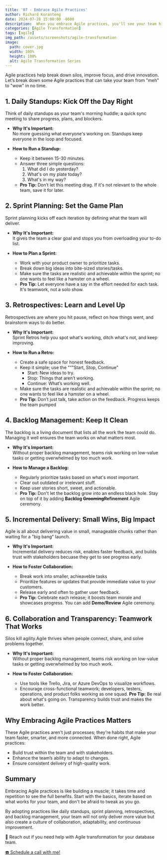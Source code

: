 ```yaml
---
title: '07 - Embrace Agile Practices'
author: Richard Koranteng
date: 2024-07-28 15:00:00 -0600
description:  When you embrace Agile practices, you'll see your team hit new levels of productivity, creativity, and impact.
categories: [Agile Transformation]
tags: [agile]
img_path: /assets/screenshots/agile-transformation
image:
  path: cover.jpg
  width: 100%
  height: 100%
  alt: Agile Transformation Series
---
```


Agile practices help break down silos, improve focus, and drive innovation. Let’s break down some Agile practices that can take your team from "meh" to "wow" in no time.

## 1. Daily Standups: Kick Off the Day Right
Think of daily standups as your team's morning huddle; a quick sync meeting to share progress, plans, and blockers.

* **Why It's Important:**<br/>
No more guessing what everyone's working on. Standups keep everyone in the loop and focused.

* **How to Run a Standup:**
  * Keep it between 15-30 minutes.
  * Answer three simple questions:
    1. What did I do yesterday?
    2. What's on my plate today?
    3. What's in my way?
  * **Pro Tip:** Don’t let this meeting drag. If it's not relevant to the whole team, save it for later.

## 2. Sprint Planning: Set the Game Plan
Sprint planning kicks off each iteration by defining what the team will deliver.

* **Why It's Important:**<br/>
It gives the team a clear goal and stops you from overloading your to-do list.

* **How to Plan a Sprint:**
  * Work with your product owner to prioritize tasks.
  * Break down big ideas into bite-sized stories/tasks.
  * Make sure the tasks are realistic and achievable within the sprint; no one wants to feel like a hamster on a wheel.
  * **Pro Tip:** Let everyone have a say in the effort needed for each task. It's teamwork, not a solo show.

## 3. Retrospectives: Learn and Level Up
Retrospectives are where you hit pause, reflect on how things went, and brainstorm ways to do better.

* **Why It's Important:**<br/>
Sprint Retros help you spot what's working, ditch what's not, and keep improving.

* **How to Run a Retro:**
  * Create a safe space for honest feedback.
  * Keep it simple; use the "“"Start, Stop, Continue" 
    * Start: New ideas to try.
    * Stop: Things that aren’t working.
    * Continue: What’s working well.
  * Make sure the tasks are realistic and achievable within the sprint; no one wants to feel like a hamster on a wheel.
  * **Pro Tip:** Don’t just talk, take action on the feedback. Progress keeps the team pumped

## 4. Backlog Management: Keep It Clean
The backlog is a living document that lists all the work the team could do. Managing it well ensures the team works on what matters most.

* **Why It's Important:**<br/>
Without proper backlog management, teams risk working on low-value tasks or getting overwhelmed by too much work.

* **How to Manage a Backlog:**
  * Regularly prioritize tasks based on what's most important.
  * Clear out outdated or irrelevant stuff.
  * Keep user stories short, sweet, and actionable.
  * **Pro Tip:** Don't let the backlog grow into an endless black hole. Stay on top of it by adding **Backlog ~~Grooming~~Refinement** Agile ceremony.

## 5. Incremental Delivery: Small Wins, Big Impact
Agile is all about delivering value in small, manageable chunks rather than waiting for a "big bang" launch.

* **Why It's Important:**<br/>
Incremental delivery reduces risk, enables faster feedback, and builds trust with stakeholders becuase they get to see progress early.

* **How to Foster Collaboration:**
  * Break work into smaller, achieaveble tasks
  * Prioritize features or updates that provide immediate value to your customers.
  * Release early and often to gather user feedback.
  * **Pro Tip:** Celebrate each release; it boosts team morale and showcases progress. You can add **Demo/Review** Agile ceremony.

## 6. Collaboration and Transparency: Teamwork That Works
Silos kill agility.Agile thrives when people connect, share, and solve problems together.

* **Why It's Important:**<br/>
Without proper backlog management, teams risk working on low-value tasks or getting overwhelmed by too much work.

* **How to Foster Collaboration:**
  * Use tools like Trello, Jira, or Azure DevOps to visualize workflows.
  * Encourage cross-functional teamwork; developers, testers, operations, and product folks working as one squad.
  **Pro Tip:** Be real about what's going on. Transparency builds trust and makes the work better.

## Why Embracing Agile Practices Matters
These Agile practices aren't just processes; they're habits that make your team faster, smarter, and more connected. When done right, Agile practices:
* Build trust within the team and with stakeholders.
* Enhance the team’s ability to adapt to changes.
* Ensure consistent delivery of high-quality work.

## Summary
Embracing Agile practices is like building a muscle; it takes time and repetition to see the full benefits. Start with the basics, iterate based on what works for your team, and don't be afraid to tweak as you go.

By adopting practices like daily standups, sprint planning, retrospectives, and backlog management, your team will not only deliver more value but also create a culture of collaboration, adaptability, and continuous improvement.

🚀 Reach out if you need help with Agile transformation for your database team.

 [☎️ Schedule a call with me!](https://calendly.com/rkkoranteng/free-consultation)